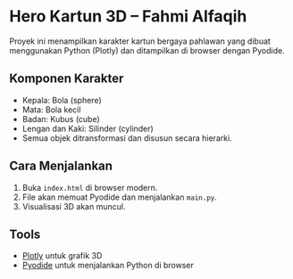 # Hero Kartun 3D – Fahmi Alfaqih

Proyek ini menampilkan karakter kartun bergaya pahlawan yang dibuat menggunakan Python (Plotly) dan ditampilkan di browser dengan Pyodide.

## Komponen Karakter

- Kepala: Bola (sphere)
- Mata: Bola kecil
- Badan: Kubus (cube)
- Lengan dan Kaki: Silinder (cylinder)
- Semua objek ditransformasi dan disusun secara hierarki.

## Cara Menjalankan

1. Buka `index.html` di browser modern.
2. File akan memuat Pyodide dan menjalankan `main.py`.
3. Visualisasi 3D akan muncul.

## Tools

- [Plotly](https://plotly.com/python/) untuk grafik 3D
- [Pyodide](https://pyodide.org/) untuk menjalankan Python di browser
